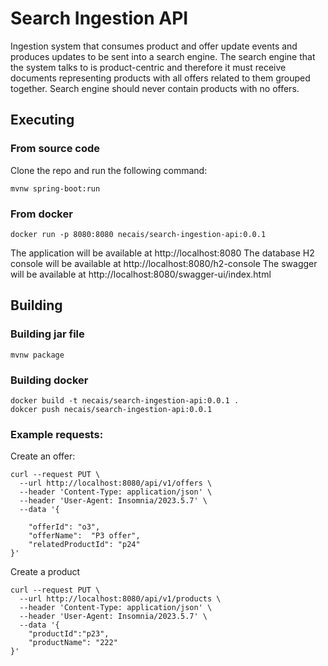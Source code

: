 # Search Ingestion API

Ingestion system that consumes product and offer
update events and produces updates to be sent into a search engine.
The search engine that the system talks to is product-centric and therefore it
must receive documents representing products with all offers related to them
grouped together. Search engine should never contain products with no offers.


## Executing

### From source code
Clone the repo and run the following command:
```
mvnw spring-boot:run
```

### From docker 
```
docker run -p 8080:8080 necais/search-ingestion-api:0.0.1 
```


The application will be available at http://localhost:8080
The database H2 console will be available at http://localhost:8080/h2-console
The swagger will be available at http://localhost:8080/swagger-ui/index.html


## Building

### Building jar file
```
mvnw package
```

### Building docker
```
docker build -t necais/search-ingestion-api:0.0.1 .
dokcer push necais/search-ingestion-api:0.0.1
```

### Example requests:

Create an offer:

```
curl --request PUT \
  --url http://localhost:8080/api/v1/offers \
  --header 'Content-Type: application/json' \
  --header 'User-Agent: Insomnia/2023.5.7' \
  --data '{
	
	"offerId": "o3",
	"offerName":  "P3 offer",
	"relatedProductId": "p24"
}'
```

Create a product
```
curl --request PUT \
  --url http://localhost:8080/api/v1/products \
  --header 'Content-Type: application/json' \
  --header 'User-Agent: Insomnia/2023.5.7' \
  --data '{
	"productId":"p23",
	"productName": "222"
}'
```
